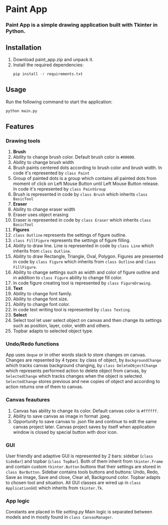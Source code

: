 # Paint App
### Paint App is a simple drawing application built with Tkinter in Python.


## Installation

1. Download paint_app.zip and unpack it.
2. Install the required dependencies:
    ```bash
    pip install -r requirements.txt
    ```
## Usage

Run the following command to start the application:

```bash
python main.py
```

## Features
### Drawing tools

1. **Brush**
  1. Ability to change brush color. Default brush color is `#00000`.
  2. Ability to change brush width
  3. Brush paints centered dots according to brush color and brush width. In code it's represented by ```class Paint```
  4. Group of painted dots is a group which contains all painted dots from moment of click on Left Mouse Button until Left Mouse Button release. In code it's represented by ```class PaintGroup```
  5. Brush is represented in code by ```class Brush``` which inherits ```class BasicTool```
2. **Eraser**
  1. Ability to change eraser width
  2. Eraser uses object erasing
  3. Eraser is represented in code by ```class Eraser``` which inherits ```class BasicTool```
4. **Figures**
  1. ```class Outline``` represents the settings of figure outline.
  2. ```class FillFigure``` represents the settings of figure filling.
  3. Ability to draw line. Line is represented in code by ```class Line``` which inherits from ```class Outline```.
  4. Ability to draw Rectangle, Triangle, Oval, Polygon. Figures are presented in code by ```class Figure``` which inherits from ```class Outline``` and ```class FillFigure```.
  5. Ability to change settings such as width and color of figure outline and in addition to ```class Figure``` ability to change fill color.
  6. In code figure creating tool is represented by ```class FigureDrawing```.
5. **Text**
  1. Ability to change font family.
  2. Ability to change font size.
  3. Ability to change font color.
  4. In code text writing tool is represented by ```class Texting```.
7. **Select**
  1. Select tool let user select object on canvas and then change its settings such as position, layer, color, width and others.
  2. Topbar adapts to selected object type.

### Undo/Redo functions

App uses ```deque``` or in other words stack to store changes on canvas. Changes are repsented by 4 types: by class of object, by ```BackgroundChange``` which tracks canvas background changing, by ```class DeleteObjectChange``` which represents performed action to delete object from canvas, by ```SelectedChange``` which tracks changes when the object is selected. 
```SelectedChange``` stores previous and new copies of object and according to action returns one of them to canvas.

### Canvas feautures

1. Canvas has ability to change its color. Default canvas color is `#ffffff`.
2. Ability to save canvas as image in format .jpeg.
3. Opportunity to save canvas to .json file and continue to edit the same canvas project later. Canvas project saves by itself when application window is closed by special button with door icon.

### GUI

User friendly and adaptive GUI is represented by 2 bars: sidebar (```class SideBar```) and topbar (```class TopBar```). Both of them inherit from ```tkinter.Frame``` and contain custom ```tkinter.Button``` buttons that their settings are stored in ```class BarButton```.
Sidebar contains tools buttons and buttons: Undo, Redo, Save as image, Save and close, Clear all, Background color.
Topbar adapts to chosen tool and situation.
All GUI classes are wired up in ```class ApplicationGUI``` which inherits from ```tkinter.Tk```.

### App logic

Constants are placed in file _setting.py_
Main logic is separated between models and in mostly found in ```class CanvasManager```.

